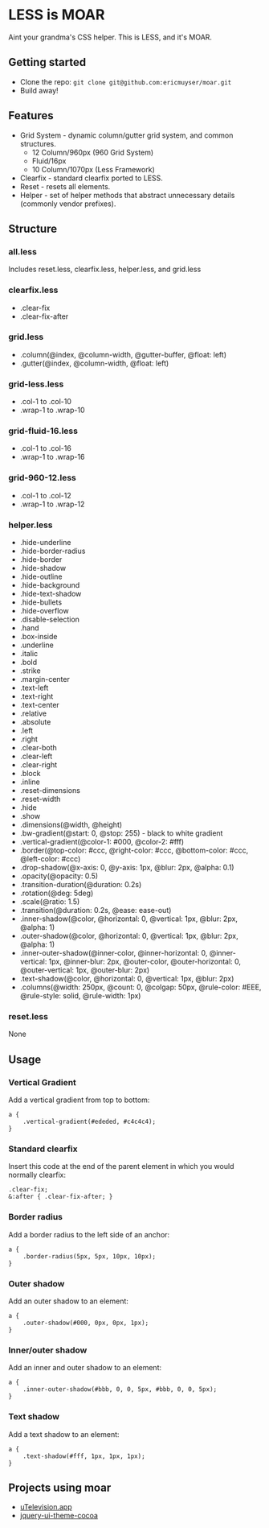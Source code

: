 # LESS is MOAR

Aint your grandma's CSS helper. This is LESS, and it's MOAR.

## Getting started

* Clone the repo: `git clone git@github.com:ericmuyser/moar.git`
* Build away!

## Features

* Grid System - dynamic column/gutter grid system, and common structures.
	* 12 Column/960px (960 Grid System)
	* Fluid/16px
	* 10 Column/1070px (Less Framework)
* Clearfix - standard clearfix ported to LESS.
* Reset - resets all elements.
* Helper - set of helper methods that abstract unnecessary details (commonly vendor prefixes).

## Structure

### all.less
Includes reset.less, clearfix.less, helper.less, and grid.less

### clearfix.less
* .clear-fix
* .clear-fix-after

### grid.less
* .column(@index, @column-width, @gutter-buffer, @float: left)
* .gutter(@index, @column-width, @float: left)

### grid-less.less
* .col-1 to .col-10
* .wrap-1 to .wrap-10

### grid-fluid-16.less
* .col-1 to .col-16
* .wrap-1 to .wrap-16

### grid-960-12.less
* .col-1 to .col-12
* .wrap-1 to .wrap-12

### helper.less
* .hide-underline
* .hide-border-radius
* .hide-border
* .hide-shadow
* .hide-outline
* .hide-background
* .hide-text-shadow
* .hide-bullets
* .hide-overflow
* .disable-selection
* .hand
* .box-inside
* .underline
* .italic
* .bold
* .strike
* .margin-center
* .text-left
* .text-right
* .text-center
* .relative
* .absolute
* .left
* .right
* .clear-both
* .clear-left
* .clear-right
* .block
* .inline
* .reset-dimensions
* .reset-width
* .hide
* .show
* .dimensions(@width, @height)
* .bw-gradient(@start: 0, @stop: 255) - black to white gradient
* .vertical-gradient(@color-1: #000, @color-2: #fff)
* .border(@top-color: #ccc, @right-color: #ccc, @bottom-color: #ccc, @left-color: #ccc)
* .drop-shadow(@x-axis: 0, @y-axis: 1px, @blur: 2px, @alpha: 0.1)
* .opacity(@opacity: 0.5)
* .transition-duration(@duration: 0.2s)
* .rotation(@deg: 5deg)
* .scale(@ratio: 1.5)
* .transition(@duration: 0.2s, @ease: ease-out)
* .inner-shadow(@color, @horizontal: 0, @vertical: 1px, @blur: 2px, @alpha: 1)
* .outer-shadow(@color, @horizontal: 0, @vertical: 1px, @blur: 2px, @alpha: 1)
* .inner-outer-shadow(@inner-color, @inner-horizontal: 0, @inner-vertical: 1px, @inner-blur: 2px, @outer-color, @outer-horizontal: 0, @outer-vertical: 1px, @outer-blur: 2px)
* .text-shadow(@color, @horizontal: 0, @vertical: 1px, @blur: 2px)
* .columns(@width: 250px, @count: 0, @colgap: 50px, @rule-color: #EEE, @rule-style: solid, @rule-width: 1px)

### reset.less
None

## Usage

### Vertical Gradient
Add a vertical gradient from top to bottom:
```
a {
	.vertical-gradient(#ededed, #c4c4c4);
}
```

### Standard clearfix
Insert this code at the end of the parent element in which you would normally clearfix:
```
.clear-fix;
&:after { .clear-fix-after; }
```

### Border radius
Add a border radius to the left side of an anchor: 
```
a {
	.border-radius(5px, 5px, 10px, 10px);
}
```

### Outer shadow
Add an outer shadow to an element:
```
a {
	.outer-shadow(#000, 0px, 0px, 1px);
}
```

### Inner/outer shadow
Add an inner and outer shadow to an element:
```
a {
	.inner-outer-shadow(#bbb, 0, 0, 5px, #bbb, 0, 0, 5px);
}
```

### Text shadow
Add a text shadow to an element:
```
a {
	.text-shadow(#fff, 1px, 1px, 1px);
}
```

## Projects using moar

* [uTelevision.app](https://github.com/ericmuyser/jquery-ui-theme-cocoa)
* [jquery-ui-theme-cocoa](https://github.com/ericmuyser/jquery-ui-theme-cocoa)